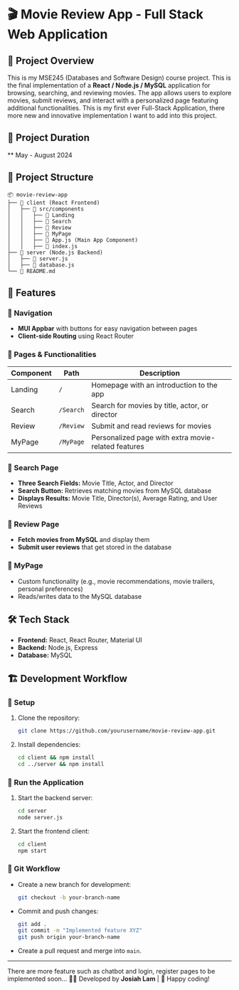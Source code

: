# 🎬 Movie Review App - Full Stack Web Application

## 🚀 Project Overview
This is my MSE245 (Databases and Software Design) course project. This is the final implementation of a **React / Node.js / MySQL** application for browsing, searching, and reviewing movies. The app allows users to explore movies, submit reviews, and interact with a personalized page featuring additional functionalities. This is my first ever Full-Stack Application, there more new and innovative implementation I want to add into this project. 

## 📅 Project Duration
** May - August 2024

## 📂 Project Structure
```
📦 movie-review-app
├── 📂 client (React Frontend)
│   ├── 📂 src/components
│   │   ├── 📂 Landing
│   │   ├── 📂 Search
│   │   ├── 📂 Review
│   │   ├── 📂 MyPage
│   │   ├── 📜 App.js (Main App Component)
│   │   ├── 📜 index.js
├── 📂 server (Node.js Backend)
│   ├── 📜 server.js
│   ├── 📜 database.js
└── 📜 README.md
```

## 🌟 Features
### 🔹 Navigation
- **MUI Appbar** with buttons for easy navigation between pages
- **Client-side Routing** using React Router

### 🔹 Pages & Functionalities
| Component | Path | Description |
|-----------|------|-------------|
| Landing | `/` | Homepage with an introduction to the app |
| Search | `/Search` | Search for movies by title, actor, or director |
| Review | `/Review` | Submit and read reviews for movies |
| MyPage | `/MyPage` | Personalized page with extra movie-related features |

### 🔹 Search Page
- **Three Search Fields:** Movie Title, Actor, and Director
- **Search Button:** Retrieves matching movies from MySQL database
- **Displays Results:** Movie Title, Director(s), Average Rating, and User Reviews

### 🔹 Review Page
- **Fetch movies from MySQL** and display them
- **Submit user reviews** that get stored in the database

### 🔹 MyPage
- Custom functionality (e.g., movie recommendations, movie trailers, personal preferences)
- Reads/writes data to the MySQL database

## 🛠 Tech Stack
- **Frontend:** React, React Router, Material UI
- **Backend:** Node.js, Express
- **Database:** MySQL

## 🏗 Development Workflow
### 🌱 Setup
1. Clone the repository:
   ```sh
   git clone https://github.com/yourusername/movie-review-app.git
   ```
2. Install dependencies:
   ```sh
   cd client && npm install
   cd ../server && npm install
   ```

### 🏃 Run the Application
1. Start the backend server:
   ```sh
   cd server
   node server.js
   ```
2. Start the frontend client:
   ```sh
   cd client
   npm start
   ```

### 🔄 Git Workflow
- Create a new branch for development:
  ```sh
  git checkout -b your-branch-name
  ```
- Commit and push changes:
  ```sh
  git add .
  git commit -m "Implemented feature XYZ"
  git push origin your-branch-name
  ```
- Create a pull request and merge into `main`.
---

There are more feature such as chatbot and login, register pages to be implemented soon... 
👨‍💻 Developed by **Josiah Lam** | 🚀 Happy coding!

